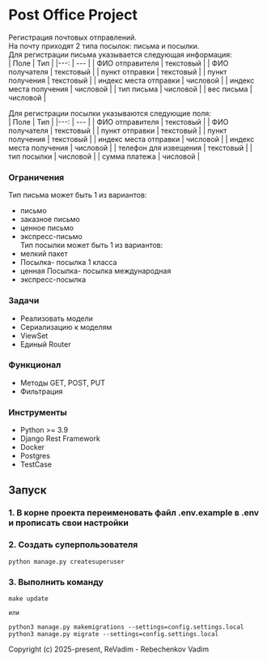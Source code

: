 # Post Office Project

Регистрация почтовых отправлений.    
На почту приходят 2 типа посылок: письма и посылки.    
Для регистрации письма указывается следующая информация:    
| Поле | Тип |
|---: | --- |
| ФИО отправителя | текстовый |
| ФИО получателя | текстовый |
| пункт отправки | текстовый |
| пункт получения | текстовый |
| индекс места отправки | числовой |
| индекс места получения | числовой |
| тип письма | числовой |
| вес письма | числовой |
    
Для регистрации посылки указываются следующие поля:    
| Поле | Тип |
|---: | --- |
| ФИО отправителя | текстовый |
| ФИО получателя | текстовый |
| пункт отправки | текстовый |
| пункт получения | текстовый |
| индекс места отправки | числовой |
| индекс места получения | числовой |
| телефон для извещения | текстовый |
| тип посылки | числовой |
| сумма платежа | числовой |


### Ограничения    

Тип письма может быть 1 из вариантов:    
- письмо    
- заказное письмо
- ценное письмо
- экспресс-письмо    
Тип посылки может быть 1 из вариантов:    
- мелкий пакет
- Посылка- посылка 1 класса
- ценная Посылка- посылка международная
- экспресс-посылка    

### Задачи

- Реализовать модели
- Сериализацию к моделям
- ViewSet
- Единый Router

### Функционал

- Методы GET, POST, PUT
- Фильтрация

### Инструменты

- Python >= 3.9
- Django Rest Framework
- Docker
- Postgres
- TestCase

## Запуск    

### 1. В корне проекта переименовать файл .env.example в .env и прописать свои настройки    

### 2. Создать суперпользователя   

    python manage.py createsuperuser

### 3. Выполнить команду    

    make update    

    или    
    
    python3 manage.py makemigrations --settings=config.settings.local    
    python3 manage.py migrate --settings=config.settings.local    

Copyright (c) 2025-present, ReVadim - Rebechenkov Vadim    

